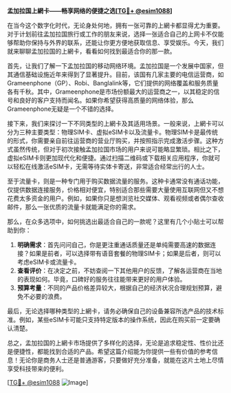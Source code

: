 **孟加拉国上網卡——畅享网络的便捷之选[[TG💪+ @esim1088](https://t.me/s/esim1088)]**

在当今这个数字化时代，无论身处何地，拥有一张可靠的上網卡都显得尤为重要。对于计划前往孟加拉国旅行或工作的朋友来说，选择一张适合自己的上网卡不仅能够帮助你保持与外界的联系，还能让你更方便地获取信息、享受娱乐。今天，我们就来聊聊孟加拉国的上網卡，看看如何找到最适合你的那一款。

首先，让我们了解一下孟加拉国的移动网络环境。孟加拉国是一个发展中国家，但其通信基础设施近年来得到了显著提升。目前，该国有几家主要的电信运营商，如Grameenphone（GP）、Robi、Banglalink等，它们提供的网络覆盖和服务质量各有千秋。其中，Grameenphone是市场份额最大的运营商之一，以其稳定的信号和良好的客户支持而闻名。如果你希望获得高质量的网络体验，那么Grameenphone无疑是一个不错的选择。

接下来，我们来探讨一下不同类型的上網卡及其适用场景。一般来说，上網卡可以分为三种主要类型：物理SIM卡、虚拟eSIM卡以及流量卡。物理SIM卡是最传统的形式，你需要亲自前往运营商的营业厅购买，并按照指示完成激活步骤。这种方式虽然传统，但对于初次接触孟加拉国市场的用户来说可能略显繁琐。相比之下，虚拟eSIM卡则更加现代化和便捷。通过扫描二维码或下载相关应用程序，你就可以轻松在线激活eSIM卡，无需等待实体卡寄送，非常适合经常出行的人士。

至于流量卡，则是一种专门用于购买数据流量的服务。这种卡通常没有通话功能，仅提供数据连接服务，价格相对便宜，特别适合那些需要大量使用互联网但又不想花费太多资金的用户。例如，如果你只是想浏览社交媒体、观看视频或者偶尔查收邮件，那么一张优质的流量卡就能满足你的需求。

那么，在众多选项中，如何挑选出最适合自己的一款呢？这里有几个小贴士可以帮助到你：

1. **明确需求**：首先问问自己，你是更注重通话质量还是单纯需要高速的数据连接？如果是前者，可以选择带有语音套餐的物理SIM卡；如果是后者，则可以考虑eSIM卡或流量卡。
2. **查看评价**：在决定之前，不妨查阅一下其他用户的反馈，了解各运营商在当地的表现如何。毕竟，口碑好的服务往往能带来更好的用户体验。
3. **预算考量**：不同的产品价格差异较大，根据自己的经济状况合理规划预算，避免不必要的浪费。

最后，无论选择哪种类型的上網卡，请务必确保自己的设备兼容所选产品的技术标准。例如，某些eSIM卡可能只支持特定版本的操作系统，因此在购买前一定要确认清楚。

总之，孟加拉国的上網卡市场提供了多样化的选择，无论是追求稳定性、性价比还是便捷性，都能找到合适的产品。希望这篇介绍能为你提供一些有价值的参考信息！无论你是商务人士还是普通游客，只要做好充分准备，就能在这片土地上尽情享受科技带来的便利。

[[TG💪+ @esim1088](https://t.me/s/esim1088) ![Image](https://i.postimg.cc/4NQfJmqS/Snipaste-2025-05-13-00-14-12.png)]